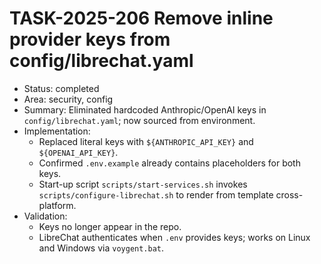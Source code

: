 # TASK-2025-206 Remove inline provider keys from config/librechat.yaml

- Status: completed
- Area: security, config
- Summary: Eliminated hardcoded Anthropic/OpenAI keys in `config/librechat.yaml`; now sourced from environment.
- Implementation:
  - Replaced literal keys with `${ANTHROPIC_API_KEY}` and `${OPENAI_API_KEY}`.
  - Confirmed `.env.example` already contains placeholders for both keys.
  - Start-up script `scripts/start-services.sh` invokes `scripts/configure-librechat.sh` to render from template cross-platform.
- Validation:
  - Keys no longer appear in the repo.
  - LibreChat authenticates when `.env` provides keys; works on Linux and Windows via `voygent.bat`.
